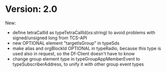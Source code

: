 # Version: 2.0

New:
- define tetraCallId as typeTetraCallId(xs:string) to avoid problems with signed/unsigned long from TCS-API
- new OPTIONAL element "targetIsGroup" in typeSds
- make alias and orgBlockId OPTIONAL in typeRadio, because this type is used also in request, so the Df-Client doesn't have to know
- change group element type in typeGroupAppMemberEvent to typeSubscriberAddress, to unify it with other group event types